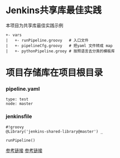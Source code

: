 # Jenkins共享库最佳实践

本项目为共享库最佳实践示例

```
+- vars
|   +- runPipeline.groovy   # 入口文件
|   +- pipelineCfg.groovy   # 把yaml 文件转成 map
|   +- pythonPipeline.grooy # 按照语言去分类的模板库
```

# 项目存储库在项目根目录
### pipeline.yaml 
```
type: test
node: master
```
### jenkinsfile
```
#!groovy   
@Library('jenkins-shared-library@master') _

runPipeline()
```

[参考链接](https://mp.weixin.qq.com/s?__biz=MzIzODIwNDg5NA==&mid=2247483830&idx=1&sn=29b69b6de61e4b9cf52f486788be9e42&chksm=e93da307de4a2a11ba4e12cdbc5b38fa7529bcf15352d3dca58e126c374a2ebdf063f5a76d76&mpshare=1&scene=1&srcid=07263xmk2Rtx9CN14kwnbOqk&sharer_sharetime=1595747141011&sharer_shareid=8a5a5f5da305d6af4ee5c3458648754f&key=872f9623724a6dd2e65c08c344a06d5368cb32371152f62c2bc6681a5622e5e0793446874ff6d52f6abbf18d125fb19ef20c9d1602f2b13c82e2712aeec4b757bbef7e8694e018d7f8d4bb52c92c0649&ascene=1&uin=MTM0OTkwNzU0MA%3D%3D&devicetype=Windows+10+x64&version=62090529&lang=zh_CN&exportkey=AaZ%2BxFcx%2FDCx7M5YCxQTmas%3D&pass_ticket=XtfaSOWEVGBC%2BGWJIotgrU4yCQeRSHos2tCpaZiZBeErFlDDxX3ukSUc4hJBJuRX)
[参考链接](https://blog.opstree.com/2019/09/04/jenkins-pipeline-global-shared-libraries/)
